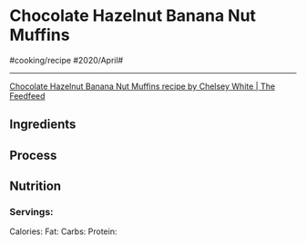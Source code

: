 # Chocolate Hazelnut Banana Nut Muffins
#cooking/recipe #2020/April#
- - - -
[Chocolate Hazelnut Banana Nut Muffins recipe by Chelsey White  | The Feedfeed](https://thefeedfeed.com/chelsweets/chocolate-hazelnut-banana-nut-muffins)

## Ingredients

## Process

## Nutrition
### Servings:
Calories: 
Fat: 
Carbs: 
Protein: 